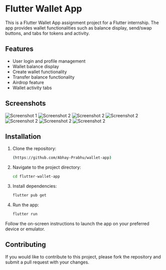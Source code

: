 # Flutter Wallet App

This is a Flutter Wallet App assignment project for a Flutter internship. The app provides wallet functionalities such as balance display, send/swap buttons, and tabs for tokens and activity.

## Features

- User login and profile management
- Wallet balance display
- Create wallet functionality
- Transfer balance functionality
- Airdrop feature
- Wallet activity tabs

## Screenshots

![Screenshot 1](screenshots/s1.png)
![Screenshot 2](screenshots/s2.png)
![Screenshot 2](screenshots/s3.png)
![Screenshot 2](screenshots/s4.png)
![Screenshot 2](screenshots/s5.png)
![Screenshot 2](screenshots/s6.png)
![Screenshot 2](screenshots/s7.png)




## Installation

1. Clone the repository:
   ```bash
   (https://github.com/Abhay-Prabhu/wallet-app)

2. Navigate to the project directory:
   ```bash
   cd flutter-wallet-app

3. Install dependencies:
   ```bash
   flutter pub get

4. Run the app:
   ```bash
   flutter run

Follow the on-screen instructions to launch the app on your preferred device or emulator.

## Contributing
If you would like to contribute to this project, please fork the repository and submit a pull request with your changes.
